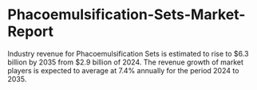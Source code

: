 # Phacoemulsification-Sets-Market-Report
Industry revenue for Phacoemulsification Sets is estimated to rise to $6.3 billion by 2035 from $2.9 billion of 2024. The revenue growth of market players is expected to average at 7.4% annually for the period 2024 to 2035.
